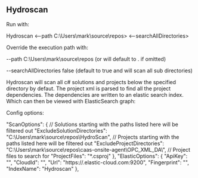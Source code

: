 ﻿## Hydroscan ##


Run with:

Hydroscan <--path C:\Users\mark\source\repos> <--searchAllDirectories>

Override the execution path with:

--path C:\Users\mark\source\repos (or will default to . if omitted)

--searchAllDirectories false    (default to true and will scan all sub directories)


Hydroscan will scan all c# solutions and projects below the specified directory by defaut. The project xml is parsed to find all the project dependencies.
The dependencies are written to an elastic search index. Which can then be viewed with ElasticSearch graph:

Config options:

"ScanOptions": {
    // Solutions starting with the paths listed here will be filtered out
    "ExcludeSolutionDirectories": "C:\\Users\\mark\\source\\repos\\HydroScan",
    // Projects starting with the paths listed here will be filtered out
    "ExcludeProjectDirectories": "C:\\Users\\mark\\source\\repos\\caas-onsite-agent\\OPC_XML_DA\\",
    // Project files to search for
    "ProjectFiles": "*.csproj"
  },
  "ElasticOptions": {
    "ApiKey": "<apikey>",
    "CloudId": "<cloudid>",
    "Url": "https://<url>.elastic-cloud.com:9200",
    "Fingerprint": "<fingerprint>",
    "IndexName":  "Hydroscan"
  },

